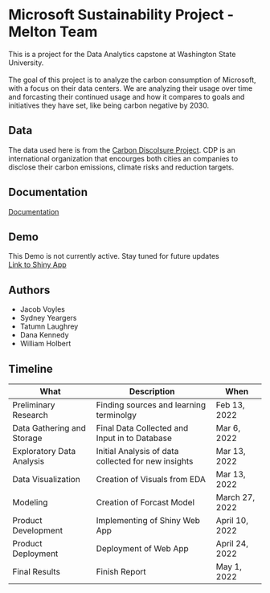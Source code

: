 # Microsoft Sustainability Project - Melton Team

This is a project for the Data Analytics capstone at Washington State University.
\
\
The goal of this project is to analyze the carbon consumption of Microsoft, with a focus on their data centers. We are analyzing their usage over time and forcasting their continued usage and how it compares to goals and initiatives they have set, like being carbon negative by 2030.

## Data
The data used here is from the [Carbon Discolsure Project](https://www.cdp.net/en/). CDP is an international organization that encourges both cities an companies to disclose their carbon emissions, climate risks and reduction targets. 
## Documentation

[Documentation](/Documents)


## Demo
This Demo is not currently active. Stay tuned for future updates\
[Link to Shiny App](/)


## Authors

- Jacob Voyles
- Sydney Yeargers
- Tatumn Laughrey
- Dana Kennedy
- William Holbert


## Timeline

| What      | Description | When |
| ----------- | ----------- | ----------- |
| Preliminary Research | Finding sources and learning terminolgy | Feb 13, 2022|
| Data Gathering and Storage   | Final Data Collected and Input in to Database | Mar 6, 2022|
| Exploratory Data Analysis   | Initial Analysis of data collected for new insights | Mar 13, 2022|
| Data Visualization   | Creation of Visuals from EDA| Mar 13, 2022|
| Modeling   | Creation of Forcast Model | March 27, 2022|
| Product Development   | Implementing of Shiny Web App | April 10, 2022|
| Product Deployment   | Deployment of Web App | April 24, 2022|
| Final Results  | Finish Report | May 1, 2022|
